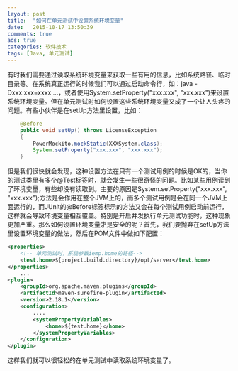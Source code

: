 ```yaml
---
layout: post
title:  "如何在单元测试中设置系统环境变量"
date:   2015-10-17 13:50:39
comments: true
ads: true
categories: 软件技术
tags: [Java, 单元测试]
---
```


有时我们需要通过读取系统环境变量来获取一些有用的信息，比如系统路径、临时目录等。在系统真正运行的时候我们可以通过启动命令行，如：java -Dxxx.xxx=xxxx ...，或者使用System.setProperty("xxx.xxx", "xxx.xxx")来设置系统环境变量。但在单元测试时如何设置这些系统环境变量又成了一个让人头疼的问题。有些小伙伴是在setUp方法里设置，比如：

```java
    @Before
    public void setUp() throws LicenseException
    {
        PowerMockito.mockStatic(XXXSystem.class);
        System.setProperty("xxx.xxx", "xxx.xxx");
    }
```

<!-- more -->

但是我们很快就会发现，这种设置方法在只有一个测试用例的时候是OK的，当你的测试类里有多个@Test标签时，就会发生一些很奇怪的问题。比如某些用例读到了环境变量，有些却没有读取到。主要的原因是System.setProperty("xxx.xxx", "xxx.xxx");方法是会作用在整个JVM上的，而多个测试用例是会在同一个JVM上面运行的，而JUnit的@Before标签标示的方法又会在每个测试用例启动前运行，这样就会导致环境变量相互覆盖。特别是开启并发执行单元测试功能时，这种现象更加严重。那么如何设置环境变量才是安全的呢？首先，我们要抛弃在setUp方法里设置环境变量的做法，然后在POM文件中做如下配置：

```xml
<properties>
    <!-- 单元测试时，系统参数iemp.home的路径-->
    <test.home>${project.build.directory}/opt/server</test.home>
</properties>
    ...
<plugin>
    <groupId>org.apache.maven.plugins</groupId>
    <artifactId>maven-surefire-plugin</artifactId>
    <version>2.18.1</version>
    <configuration>
        ....
        <systemPropertyVariables>
            <home>${test.home}</home>
        </systemPropertyVariables>
    </configuration>
</plugin>

```

这样我们就可以很轻松的在单元测试中读取系统环境变量了。
